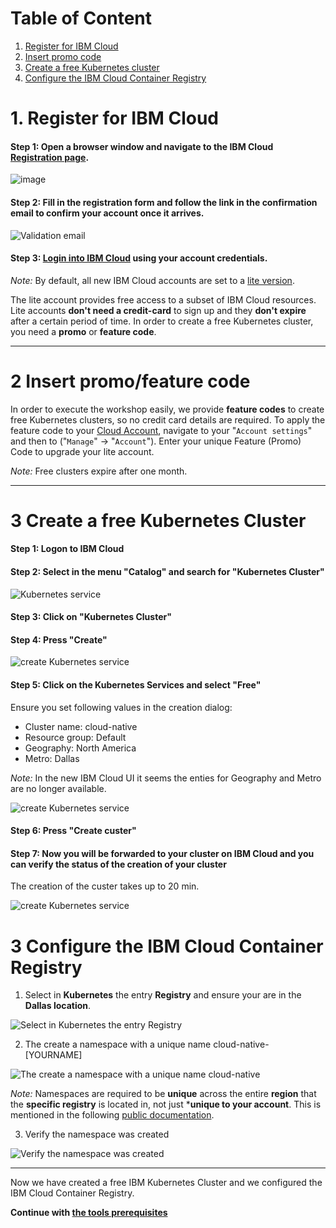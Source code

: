 # Table of Content

1. [Register for IBM Cloud](#part-SETUP-00)
2. [Insert promo code](#part-SETUP-01)
3. [Create a free Kubernetes cluster](#part-SETUP-02)
4. [Configure the IBM Cloud Container Registry](#part-SETUP-03)

# 1. Register for IBM Cloud <a name="part-SETUP-00"></a>

#### Step 1: Open a browser window and navigate to the IBM Cloud [Registration page](https://ibm.biz/Bd2JHx).

![image](images/registration.png)

#### Step 2: Fill in the registration form and follow the link in the **confirmation email** to confirm your account once it arrives.

![Validation email](images/email.png)

#### Step 3: [Login into IBM Cloud](https://ibm.biz/Bd2JHx) using your account credentials.

_Note:_ By default, all new IBM Cloud accounts are set to a [lite version](https://www.ibm.com/cloud/pricing).

The lite account provides free access to a subset of IBM Cloud resources. Lite accounts **don't need a credit-card** to sign up and they **don't expire** after a certain period of time. 
In order to create a free Kubernetes cluster, you need a **promo** or **feature code**.

---

# 2 Insert promo/feature code <a name="part-SETUP-01"></a>

In order to execute the workshop easily, we provide **feature codes** to create free Kubernetes clusters, so no credit card details are required.
To apply the feature code to your [Cloud Account](https://cloud.ibm.com/account), navigate to your "`Account settings`" and then to ("`Manage`" -> "`Account`").
Enter your unique Feature (Promo) Code to upgrade your lite account.

_Note:_ Free clusters expire after one month.

---

# 3 Create a free Kubernetes Cluster <a name="part-SETUP-02"></a>

#### Step 1: Logon to IBM Cloud

#### Step 2: Select in the menu "Catalog" and search for "Kubernetes Cluster"

![Kubernetes service](images/ibmcloud-catalog.png)

#### Step 3: Click on "Kubernetes Cluster"

#### Step 4: Press "Create"

![create Kubernetes service](images/ibmcloud-create-kubernetes-1.png)

#### Step 5: Click on the Kubernetes Services and select "Free"

Ensure you set following values in the creation dialog:

* Cluster name:     cloud-native
* Resource group:   Default
* Geography:        North America
* Metro:            Dallas

_Note:_ In the new IBM Cloud UI it seems the enties for Geography and Metro are no longer available.

![create Kubernetes service](images/ibmcloud-create-kubernetes-2.png)

#### Step 6: Press "Create custer"

#### Step 7: Now you will be forwarded to your cluster on IBM Cloud and you can verify the status of the creation of your cluster

The creation of the custer takes up to 20 min.

![create Kubernetes service](images/ibmcloud-create-kubernetes-3.png)

# 3 Configure the IBM Cloud Container Registry <a name="part-SETUP-03"></a>

1. Select in **Kubernetes** the entry **Registry** and ensure your are in the **Dallas location**.

![Select in Kubernetes the entry Registry](images/ibmcloud-configure-container-registry-1.png)

2. The create a namespace with a unique name cloud-native-[YOURNAME]

![The create a namespace with a unique name cloud-native](images/ibmcloud-configure-container-registry-2.png)

_Note:_ Namespaces are required to be **unique** across the entire **region** that the **specific registry** is located in, not just ***unique to your account**. This is mentioned in the following [public documentation](https://cloud.ibm.com/docs/services/Registry?topic=registry-getting-started#gs_registry_namespace_add).

3. Verify the namespace was created

![Verify the namespace was created](images/ibmcloud-configure-container-registry-3.png)

---

Now we have created a free IBM Kubernetes Cluster and we configured the IBM Cloud Container Registry.

__Continue with [the tools prerequisites](./1-prereqs.md#tools)__ 
